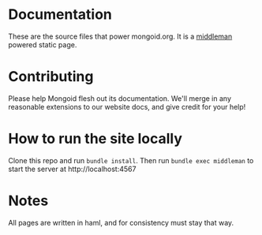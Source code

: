 # Documentation

These are the source files that power mongoid.org. It is a
[middleman](http://middlemanapp.com) powered static page.

# Contributing

Please help Mongoid flesh out its documentation. We'll merge in any reasonable
extensions to our website docs, and give credit for your help!

# How to run the site locally

Clone this repo and run `bundle install`. Then run
`bundle exec middleman` to start the server at http://localhost:4567

# Notes

All pages are written in haml, and for consistency must stay that way.
